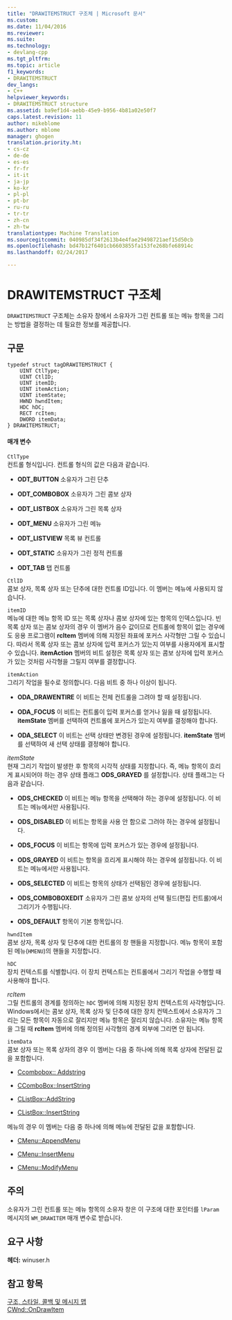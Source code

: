 ```yaml
---
title: "DRAWITEMSTRUCT 구조체 | Microsoft 문서"
ms.custom: 
ms.date: 11/04/2016
ms.reviewer: 
ms.suite: 
ms.technology:
- devlang-cpp
ms.tgt_pltfrm: 
ms.topic: article
f1_keywords:
- DRAWITEMSTRUCT
dev_langs:
- C++
helpviewer_keywords:
- DRAWITEMSTRUCT structure
ms.assetid: ba9ef1d4-aebb-45e9-b956-4b81a02e50f7
caps.latest.revision: 11
author: mikeblome
ms.author: mblome
manager: ghogen
translation.priority.ht:
- cs-cz
- de-de
- es-es
- fr-fr
- it-it
- ja-jp
- ko-kr
- pl-pl
- pt-br
- ru-ru
- tr-tr
- zh-cn
- zh-tw
translationtype: Machine Translation
ms.sourcegitcommit: 040985df34f2613b4e4fae29498721aef15d50cb
ms.openlocfilehash: bd47b12f6401cb6603855fa153fe268bfe68914c
ms.lasthandoff: 02/24/2017

---
```

# <a name="drawitemstruct-structure"></a>DRAWITEMSTRUCT 구조체
`DRAWITEMSTRUCT` 구조체는 소유자 창에서 소유자가 그린 컨트롤 또는 메뉴 항목을 그리는 방법을 결정하는 데 필요한 정보를 제공합니다.  
  
## <a name="syntax"></a>구문  
  
```  
typedef struct tagDRAWITEMSTRUCT {  
    UINT CtlType;  
    UINT CtlID;  
    UINT itemID;  
    UINT itemAction;  
    UINT itemState;  
    HWND hwndItem;  
    HDC hDC;  
    RECT rcItem;  
    DWORD itemData;  
} DRAWITEMSTRUCT;  
```  
  
#### <a name="parameters"></a>매개 변수  
 `CtlType`  
 컨트롤 형식입니다. 컨트롤 형식의 값은 다음과 같습니다.  
  
- **ODT_BUTTON** 소유자가 그린 단추  
  
- **ODT_COMBOBOX** 소유자가 그린 콤보 상자  
  
- **ODT_LISTBOX** 소유자가 그린 목록 상자  
  
- **ODT_MENU** 소유자가 그린 메뉴  
  
- **ODT_LISTVIEW** 목록 뷰 컨트롤  
  
- **ODT_STATIC** 소유자가 그린 정적 컨트롤  
  
- **ODT_TAB** 탭 컨트롤  
  
 `CtlID`  
 콤보 상자, 목록 상자 또는 단추에 대한 컨트롤 ID입니다. 이 멤버는 메뉴에 사용되지 않습니다.  
  
 `itemID`  
 메뉴에 대한 메뉴 항목 ID 또는 목록 상자나 콤보 상자에 있는 항목의 인덱스입니다. 빈 목록 상자 또는 콤보 상자의 경우 이 멤버가 음수 값이므로 컨트롤에 항목이 없는 경우에도 응용 프로그램이 **rcItem** 멤버에 의해 지정된 좌표에 포커스 사각형만 그릴 수 있습니다. 따라서 목록 상자 또는 콤보 상자에 입력 포커스가 있는지 여부를 사용자에게 표시할 수 있습니다. **itemAction** 멤버의 비트 설정은 목록 상자 또는 콤보 상자에 입력 포커스가 있는 것처럼 사각형을 그릴지 여부를 결정합니다.  
  
 `itemAction`  
 그리기 작업을 필수로 정의합니다. 다음 비트 중 하나 이상이 됩니다.  
  
- **ODA_DRAWENTIRE** 이 비트는 전체 컨트롤을 그려야 할 때 설정됩니다.  
  
- **ODA_FOCUS** 이 비트는 컨트롤이 입력 포커스를 얻거나 잃을 때 설정됩니다. **itemState** 멤버를 선택하여 컨트롤에 포커스가 있는지 여부를 결정해야 합니다.  
  
- **ODA_SELECT** 이 비트는 선택 상태만 변경된 경우에 설정됩니다. **itemState** 멤버를 선택하여 새 선택 상태를 결정해야 합니다.  
  
 *itemState*  
 현재 그리기 작업이 발생한 후 항목의 시각적 상태를 지정합니다. 즉, 메뉴 항목이 흐리게 표시되어야 하는 경우 상태 플래그 **ODS_GRAYED** 를 설정합니다. 상태 플래그는 다음과 같습니다.  
  
- **ODS_CHECKED** 이 비트는 메뉴 항목을 선택해야 하는 경우에 설정됩니다. 이 비트는 메뉴에서만 사용됩니다.  
  
- **ODS_DISABLED** 이 비트는 항목을 사용 안 함으로 그려야 하는 경우에 설정됩니다.  
  
- **ODS_FOCUS** 이 비트는 항목에 입력 포커스가 있는 경우에 설정됩니다.  
  
- **ODS_GRAYED** 이 비트는 항목을 흐리게 표시해야 하는 경우에 설정됩니다. 이 비트는 메뉴에서만 사용됩니다.  
  
- **ODS_SELECTED** 이 비트는 항목의 상태가 선택됨인 경우에 설정됩니다.  
  
- **ODS_COMBOBOXEDIT** 소유자가 그린 콤보 상자의 선택 필드(편집 컨트롤)에서 그리기가 수행됩니다.  
  
- **ODS_DEFAULT** 항목이 기본 항목입니다.  
  
 `hwndItem`  
 콤보 상자, 목록 상자 및 단추에 대한 컨트롤의 창 핸들을 지정합니다. 메뉴 항목이 포함된 메뉴(`HMENU`)의 핸들을 지정합니다.  
  
 `hDC`  
 장치 컨텍스트를 식별합니다. 이 장치 컨텍스트는 컨트롤에서 그리기 작업을 수행할 때 사용해야 합니다.  
  
 *rcItem*  
 그릴 컨트롤의 경계를 정의하는 `hDC` 멤버에 의해 지정된 장치 컨텍스트의 사각형입니다. Windows에서는 콤보 상자, 목록 상자 및 단추에 대한 장치 컨텍스트에서 소유자가 그리는 모든 항목이 자동으로 잘리지만 메뉴 항목은 잘리지 않습니다. 소유자는 메뉴 항목을 그릴 때 **rcItem** 멤버에 의해 정의된 사각형의 경계 외부에 그리면 안 됩니다.  
  
 `itemData`  
 콤보 상자 또는 목록 상자의 경우 이 멤버는 다음 중 하나에 의해 목록 상자에 전달된 값을 포함합니다.  
  
- [Ccombobox:: Addstring](../../mfc/reference/ccombobox-class.md#addstring)  
  
- [CComboBox::InsertString](../../mfc/reference/ccombobox-class.md#insertstring)  
  
- [CListBox::AddString](../../mfc/reference/clistbox-class.md#addstring)  
  
- [CListBox::InsertString](../../mfc/reference/clistbox-class.md#insertstring)  
  
 메뉴의 경우 이 멤버는 다음 중 하나에 의해 메뉴에 전달된 값을 포함합니다.  
  
- [CMenu::AppendMenu](../../mfc/reference/cmenu-class.md#appendmenu)  
  
- [CMenu::InsertMenu](../../mfc/reference/cmenu-class.md#insertmenu)  
  
- [CMenu::ModifyMenu](../../mfc/reference/cmenu-class.md#modifymenu)  
  
## <a name="remarks"></a>주의  
 소유자가 그린 컨트롤 또는 메뉴 항목의 소유자 창은 이 구조에 대한 포인터를 `lParam` 메시지의 `WM_DRAWITEM` 매개 변수로 받습니다.  
  
## <a name="requirements"></a>요구 사항  
 **헤더:** winuser.h  
  
## <a name="see-also"></a>참고 항목  
 [구조, 스타일, 콜백 및 메시지 맵](../../mfc/reference/structures-styles-callbacks-and-message-maps.md)   
 [CWnd::OnDrawItem](../../mfc/reference/cwnd-class.md#ondrawitem)


